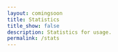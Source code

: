 ```yaml
---
layout: comingsoon
title: Statistics
title_show: false
description: Statistics for usage.
permalink: /stats
---
```

